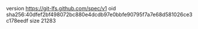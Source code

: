 version https://git-lfs.github.com/spec/v1
oid sha256:40dfef2bf498072bc880e4dcdb97e0bbfe90795f7a7e68d581026ce3c178eedf
size 21283
